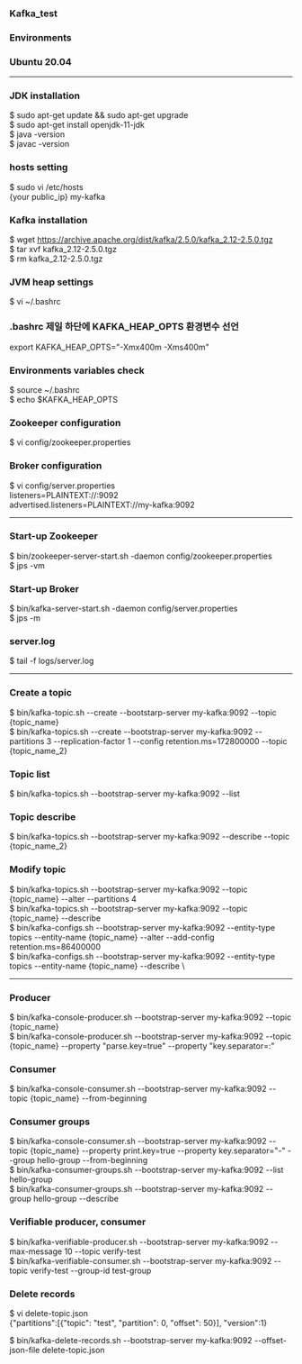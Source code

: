 ### Kafka_test
### Environments
### Ubuntu 20.04

--------------------------------------------------------------------

### JDK installation
$ sudo apt-get update && sudo apt-get upgrade \
$ sudo apt-get install openjdk-11-jdk \
$ java -version \
$ javac -version

### hosts setting
$ sudo vi /etc/hosts \
{your public_ip} my-kafka

### Kafka installation
$ wget https://archive.apache.org/dist/kafka/2.5.0/kafka_2.12-2.5.0.tgz \
$ tar xvf kafka_2.12-2.5.0.tgz \
$ rm kafka_2.12-2.5.0.tgz

### JVM heap settings
$ vi ~/.bashrc

### .bashrc 제일 하단에 KAFKA_HEAP_OPTS 환경변수 선언
export KAFKA_HEAP_OPTS="-Xmx400m -Xms400m"

### Environments variables check
$ source ~/.bashrc \
$ echo $KAFKA_HEAP_OPTS

### Zookeeper configuration
$ vi config/zookeeper.properties

### Broker configuration
$ vi config/server.properties \
listeners=PLAINTEXT://:9092 \
advertised.listeners=PLAINTEXT://my-kafka:9092

--------------------------------------------------------------------

### Start-up Zookeeper
$ bin/zookeeper-server-start.sh -daemon config/zookeeper.properties \
$ jps -vm

### Start-up Broker
$ bin/kafka-server-start.sh -daemon config/server.properties \
$ jps -m

### server.log
$ tail -f logs/server.log

--------------------------------------------------------------------

### Create a topic
$ bin/kafka-topic.sh --create --bootstarp-server my-kafka:9092 --topic {topic_name} \
$ bin/kafka-topics.sh --create --bootstrap-server my-kafka:9092 --partitions 3 --replication-factor 1 --config retention.ms=172800000 --topic {topic_name_2}

### Topic list
$ bin/kafka-topics.sh --bootstrap-server my-kafka:9092 --list

### Topic describe
$ bin/kafka-topics.sh --bootstrap-server my-kafka:9092 --describe --topic {topic_name_2}

### Modify topic
$ bin/kafka-topics.sh --bootstrap-server my-kafka:9092 --topic {topic_name} --alter --partitions 4 \
$ bin/kafka-topics.sh --bootstrap-server my-kafka:9092 --topic {topic_name} --describe \
$ bin/kafka-configs.sh --bootstrap-server my-kafka:9092 --entity-type topics --entity-name {topic_name} --alter --add-config retention.ms=86400000 \
$ bin/kafka-configs.sh --bootstrap-server my-kafka:9092 --entity-type topics --entity-name {topic_name} --describe \

--------------------------------------------------------------------

### Producer
$ bin/kafka-console-producer.sh --bootstrap-server my-kafka:9092 --topic {topic_name} \
$ bin/kafka-console-producer.sh --bootstrap-server my-kafka:9092 --topic {topic_name} --property "parse.key=true" --property "key.separator=:"

### Consumer
$ bin/kafka-console-consumer.sh --bootstrap-server my-kafka:9092 --topic {topic_name} --from-beginning 

### Consumer groups
$ bin/kafka-console-consumer.sh --bootstrap-server my-kafka:9092 --topic {topic_name} --property print.key=true --property key.separator="-" --group hello-group --from-beginning \
$ bin/kafka-consumer-groups.sh --bootstrap-server my-kafka:9092 --list hello-group \
$ bin/kafka-consumer-groups.sh --bootstrap-server my-kafka:9092 --group hello-group --describe

### Verifiable producer, consumer
$ bin/kafka-verifiable-producer.sh --bootstrap-server my-kafka:9092 --max-message 10 --topic verify-test \
$ bin/kafka-verifiable-consumer.sh --bootstrap-server my-kafka:9092 --topic verify-test --group-id test-group

### Delete records
$ vi delete-topic.json \
{"partitions":[{"topic": "test", "partition": 0, "offset": 50}], "version":1}

$ bin/kafka-delete-records.sh --bootstrap-server my-kafka:9092 --offset-json-file delete-topic.json
